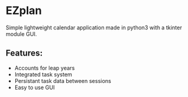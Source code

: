 # EZplan
Simple lightweight calendar application made in python3 with a tkinter module GUI.

## Features:
- Accounts for leap years
- Integrated task system
- Persistant task data between sessions
- Easy to use GUI
